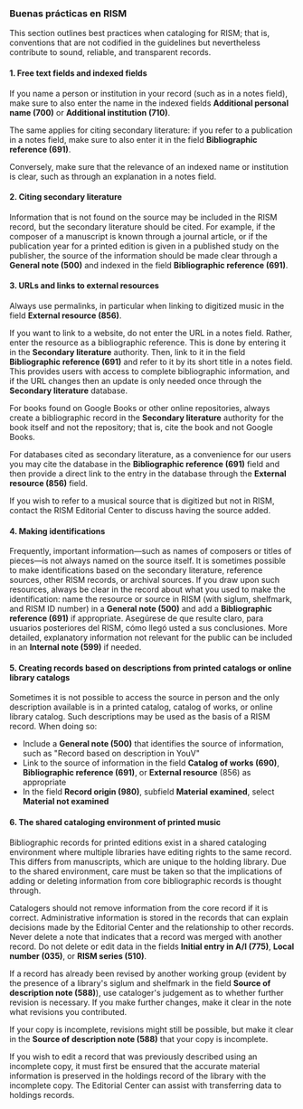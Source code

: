 ### Buenas prácticas en RISM

This section outlines best practices when cataloging for RISM; that is, conventions that are not codified in the guidelines but nevertheless contribute to sound, reliable, and transparent records.

#### 1. Free text fields and indexed fields

If you name a person or institution in your record (such as in a notes field), make sure to also enter the name in the indexed fields **Additional personal name (700)** or **Additional institution (710)**.

The same applies for citing secondary literature: if you refer to a publication in a notes field, make sure to also enter it in the field **Bibliographic reference (691)**.

Conversely, make sure that the relevance of an indexed name or institution is clear, such as through an explanation in a notes field.

#### 2. Citing secondary literature

Information that is not found on the source may be included in the RISM record, but the secondary literature should be cited. For example, if the composer of a manuscript is known through a journal article, or if the publication year for a printed edition is given in a published study on the publisher, the source of the information should be made clear through a **General note (500)** and indexed in the field **Bibliographic reference (691)**.

#### 3. URLs and links to external resources

Always use permalinks, in particular when linking to digitized music in the field **External resource (856)**.

If you want to link to a website, do not enter the URL in a notes field. Rather, enter the resource as a bibliographic reference. This is done by entering it in the **Secondary literature** authority. Then, link to it in the field **Bibliographic reference (691)** and refer to it by its short title in a notes field. This provides users with access to complete bibliographic information, and if the URL changes then an update is only needed once through the **Secondary literature** database.

For books found on Google Books or other online repositories, always create a bibliographic record in the **Secondary literature** authority for the book itself and not the repository; that is, cite the book and not Google Books.

For databases cited as secondary literature, as a convenience for our users you may cite the database in the **Bibliographic reference (691)** field and then provide a direct link to the entry in the database through the **External resource (856)** field.

If you wish to refer to a musical source that is digitized but not in RISM, contact the RISM Editorial Center to discuss having the source added.

#### 4. Making identifications

Frequently, important information—such as names of composers or titles of pieces—is not always named on the source itself. It is sometimes possible to make identifications based on the secondary literature, reference sources, other RISM records, or archival sources. If you draw upon such resources, always be clear in the record about what you used to make the identification: name the resource or source in RISM (with siglum, shelfmark, and RISM ID number) in a **General note (500)** and add a **Bibliographic reference (691)** if appropriate. Asegúrese de que resulte claro, para usuarios posteriores del RISM, cómo llegó usted a sus conclusiones. More detailed, explanatory information not relevant for the public can be included in an **Internal note (599)** if needed.

#### 5. Creating records based on descriptions from printed catalogs or online library catalogs

Sometimes it is not possible to access the source in person and the only description available is in a printed catalog, catalog of works, or online library catalog. Such descriptions may be used as the basis of a RISM record. When doing so:

- Include a **General note (500)** that identifies the source of information, such as "Record based on description in YouV"
- Link to the source of information in the field **Catalog of works (690)**, **Bibliographic reference (691)**, or **External resource** (856) as appropriate
- In the field **Record origin (980)**, subfield **Material examined**, select **Material not examined**

#### 6. The shared cataloging environment of printed music

Bibliographic records for printed editions exist in a shared cataloging environment where multiple libraries have editing rights to the same record. This differs from manuscripts, which are unique to the holding library. Due to the shared environment, care must be taken so that the implications of adding or deleting information from core bibliographic records is thought through.

Catalogers should not remove information from the core record if it is correct. Administrative information is stored in the records that can explain decisions made by the Editorial Center and the relationship to other records. Never delete a note that indicates that a record was merged with another record. Do not delete or edit data in the fields **Initial entry in A/I (775)**, **Local number (035)**, or **RISM series (510)**.

If a record has already been revised by another working group (evident by the presence of a library's siglum and shelfmark in the field **Source of description note (588)**), use cataloger's judgement as to whether further revision is necessary. If you make further changes, make it clear in the note what revisions you contributed.

If your copy is incomplete, revisions might still be possible, but make it clear in the **Source of description note (588)** that your copy is incomplete.

If you wish to edit a record that was previously described using an incomplete copy, it must first be ensured that the accurate material information is preserved in the holdings record of the library with the incomplete copy. The Editorial Center can assist with transferring data to holdings records.

